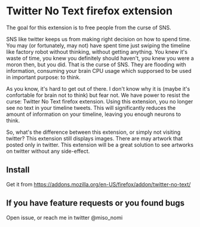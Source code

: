 # Twitter No Text firefox extension

The goal for this extension is to free people from the curse of SNS.

SNS like twitter keeps us from making right decision on how to spend time.
You may (or fortunately, may not) have spent time just swiping the timeline like factory robot without thinking, without getting anything.
You knew it's waste of time, you knew you definitely should haven't, you knew you were a moron then, but you did.
That is the curse of SNS.
They are flooding with information, consuming your brain CPU usage which supporsed to be used in important purpose: to think. 

As you know, it's hard to get out of there.
I don't know why it is (maybe it's confortable for brain not to think) but fear not.
We have power to resist the curse: Twitter No Text firefox extension.
Using this extension, you no longer see no text in your timeline tweets.
This will significantly reduces the amount of information on your timeline, leaving you enough neurons to think.

So, what's the difference between this extension, or simply not visiting twitter?
This extension still displays images.
There are may artwork that posted only in twitter.
This extension will be a great solution to see artworks on twitter without any side-effect.


## Install
Get it from https://addons.mozilla.org/en-US/firefox/addon/twitter-no-text/


## If you have feature requests or you found bugs
Open issue, or reach me in twitter @miso_nomi
